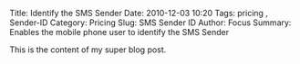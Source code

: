 Title: Identify the SMS Sender
Date: 2010-12-03 10:20
Tags: pricing , Sender-ID
Category: Pricing
Slug: SMS Sender ID
Author: Focus
Summary: Enables the mobile phone user to identify the SMS Sender

This is the content of my super blog post.

